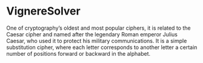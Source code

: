 # VignereSolver
One of cryptography’s oldest and most popular ciphers, it is related to the Caesar cipher and named after the legendary Roman emperor Julius Caesar, who used it to protect his military communications. It is a simple substitution cipher, where each letter corresponds to another letter a certain number of positions forward or backward in the alphabet.
